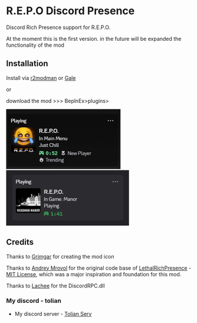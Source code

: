 # R.E.P.O Discord Presence

Discord Rich Presence support for R.E.P.O.

At the moment this is the first version. in the future will be expanded the functionality of the mod


## Installation

Install via [r2modman](https://thunderstore.io/c/repo/p/ebkr/r2modman/) or [Gale](https://thunderstore.io/c/lethal-company/p/Kesomannen/GaleModManager/)

 or 

download the mod >>> BeplnEx>plugins>

![Screenshot1](https://raw.githubusercontent.com/Toliann/REPO-Discord-Rich-Presence/refs/heads/main/Thunderstore/Screenshot/1.png)
![Screenshot1](https://raw.githubusercontent.com/Toliann/REPO-Discord-Rich-Presence/refs/heads/main/Thunderstore/Screenshot/2.png)


## Credits

Thanks to [Grimgar](https://www.youtube.com/channel/UCPLRVtdWzuBcTAqssRfUa5g) for creating the mod icon

Thanks to [Andrey Mrovol](https://github.com/AndreyMrovol) for the original code base of [LethalRichPresence](https://github.com/AndreyMrovol/LethalRichPresence) - [MIT License](https://github.com/AndreyMrovol/LethalRichPresence/blob/main/LICENSE), which was a major inspiration and foundation for this mod.

Thanks to [Lachee](https://github.com/Lachee/discord-rpc-csharp) for the DiscordRPC.dll

### My discord - tolian
- My discord server - [Tolian Serv](https://discord.gg/ybjPfxCKZX)
